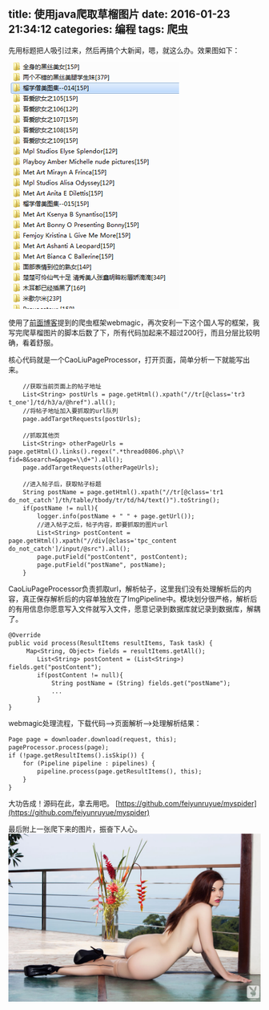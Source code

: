 title: 使用java爬取草榴图片
date: 2016-01-23 21:34:12
categories: 编程
tags: 爬虫
---
先用标题把人吸引过来，然后再搞个大新闻，嗯，就这么办。效果图如下：

![](/images/caoliu.png)


<!-- more -->

使用了[前面博客](/2016/01/11/java-spider/)提到的爬虫框架webmagic，再次安利一下这个国人写的框架，我写完爬草榴图片的脚本后数了下，所有代码加起来不超过200行，而且分层比较明确，看着舒服。

核心代码就是一个CaoLiuPageProcessor，打开页面，简单分析一下就能写出来。

		//获取当前页面上的帖子地址
		List<String> postUrls = page.getHtml().xpath("//tr[@class='tr3 t_one']/td/h3/a/@href").all();
		//将帖子地址加入要抓取的url队列
		page.addTargetRequests(postUrls);
		
		//抓取其他页
		List<String> otherPageUrls = page.getHtml().links().regex(".*thread0806.php\\?fid=8&search=&page=\\d+").all();
		page.addTargetRequests(otherPageUrls);
		
		//进入帖子后，获取帖子标题
		String postName = page.getHtml().xpath("//tr[@class='tr1 do_not_catch']/th/table/tbody/tr/td/h4/text()").toString();
		if(postName != null){
			logger.info(postName + " " + page.getUrl());
			//进入帖子之后，帖子内容，即要抓取的图片url
			List<String> postContent = page.getHtml().xpath("//div[@class='tpc_content do_not_catch']/input/@src").all();
			page.putField("postContent", postContent);
			page.putField("postName", postName);
		}

CaoLiuPageProcessor负责抓取url，解析帖子，这里我们没有处理解析后的内容，真正保存解析后的内容单独放在了ImgPipeline中。模块划分很严格，解析后的有用信息你愿意写入文件就写入文件，愿意记录到数据库就记录到数据库，解耦了。

	@Override
	public void process(ResultItems resultItems, Task task) {
	     Map<String, Object> fields = resultItems.getAll();
            List<String> postContent = (List<String>) fields.get("postContent");
            if(postContent != null){
            	String postName = (String) fields.get("postName");
				...
			}
	}

webmagic处理流程，下载代码-->页面解析-->处理解析结果：

    Page page = downloader.download(request, this);
    pageProcessor.process(page);
    if (!page.getResultItems().isSkip()) {
        for (Pipeline pipeline : pipelines) {
            pipeline.process(page.getResultItems(), this);
        }
    }


大功告成！源码在此，拿去用吧。
[https://github.com/feiyunruyue/myspider](https://github.com/feiyunruyue/myspider)

最后附上一张爬下来的图片，振奋下人心。
![](/images/elizabeth-marxs-wild-life-12.jpg)